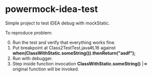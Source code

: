# powermock-idea-test
Simple project to test IDEA debug with mockStatic.

To reproduce problem:

0. Run the test and verify that everything works fine.
1. Put breakpoint at Class2TestTest.java#L16 against **when(ClassWithStatic.someString()).thenReturn("asdf");**
2. Run with debugger.
3. Step inside function invocation **ClassWithStatic.someString()** |=> original function will be invoked.
